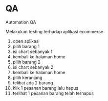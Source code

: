 # QA
Automation QA

Melakukan testing terhadap aplikasi ecommerse
1. open aplikasi
2. pilih barang 1 
3. isi chart sebanyak 1
4. kembali ke halaman home
5. pilih barang 2 
6. isi chart sebanyak 2
7. kembali ke halaman home
8. pilih keranjang
9. telihat ada 2 barang
10. klik 1 pesanan barang lalu hapus
11. terlihat 1 pesanan barang telah terhapus
